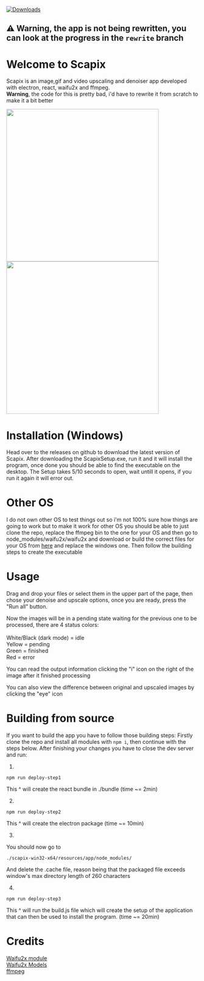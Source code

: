 [![Downloads](https://img.shields.io/github/downloads/Specy-wot/Scapix/total.svg?style=for-the-badge)](https://github.com/Specy-wot/Scapix/releases)
## ⚠️ Warning, the app is not being rewritten, you can look at the progress in the `rewrite` branch
# Welcome to Scapix
Scapix is an image,gif and video upscaling and denoiser app developed with electron, react, waifu2x and ffmpeg.<br>
**Warning**, the code for this is pretty bad, i'd have to rewrite it from scratch to make it a bit better

<img src="https://cdn.discordapp.com/attachments/466748625138089994/805395009120632863/1.PNG" width=400>
<img src="https://cdn.discordapp.com/attachments/466748625138089994/805395008144277544/2.PNG" width=400>

# Installation (Windows)

Head over to the releases on github to download the latest version of Scapix.
After downloading the ScapixSetup.exe, run it and it will install the program, once done you should be able to find the executable on the desktop.
The Setup takes 5/10 seconds to open, wait untill it opens, if you run it again it will error out. 

# Other OS

I do not own other OS to test things out so i'm not 100% sure how things are going to work but to make it work for other OS you should be able to just clone the repo, replace the ffmpeg bin to the one for your OS and then go to node_modules/waifu2x/waifu2x and download or build the correct files for your OS from [here](https://github.com/DeadSix27/waifu2x-converter-cpp) and replace the windows one.
Then follow the building steps to create the executable
# Usage

Drag and drop your files or select them in the upper part of the page, then chose your denoise and upscale options, once you are ready, press the "Run all" button.

Now the images will be in a pending state waiting for the previous one to be processed, there are 4 status colors: <br> <br>
White/Black (dark mode) = idle <br>
Yellow = pending <br>
Green = finished <br>
Red = error <br>

You can read the output information clicking the "i" icon on the right of the image after it finished processing

You can also view the difference between original and upscaled images by clicking the "eye" icon

# Building from source

If you want to build the app you have to follow those building steps:
Firstly clone the repo and install all modules with `npm i`, then continue with the steps below.
After finishing your changes you have to close the dev server and run:

1)
```
npm run deploy-step1
```
This ^ will create the react bundle in ./bundle (time ~= 2min)

2)
```
npm run deploy-step2
```
This ^ will create the electron package (time ~= 10min)

3)
You should now go to
```
./scapix-win32-x64/resources/app/node_modules/
```
And delete the .cache file, reason being that the packaged file exceeds window's max directory length of 260 characters

4)
```
npm run deploy-step3
```
This ^ will run the build.js file which will create the setup of the application that can then be used to install the program. (time ~= 20min)


# Credits 

[Waifu2x module](https://github.com/Tenpi/waifu2x) <br>
[Waifu2x Models](https://github.com/nagadomi/waifu2x) <br>
[ffmpeg](https://github.com/FFmpeg/FFmpeg) <br> 
